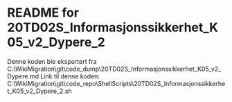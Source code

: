 # README for 20TD02S_Informasjonssikkerhet_K05_v2_Dypere_2
Denne koden ble eksportert fra C:\WikiMigration\git\code_dump\20TD02S_Informasjonssikkerhet_K05_v2_Dypere.md
Link til denne koden: C:\WikiMigration\git\code_repo\ShellScripts\20TD02S_Informasjonssikkerhet_K05_v2_Dypere_2.sh
